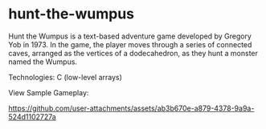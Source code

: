 # hunt-the-wumpus
Hunt the Wumpus is a text-based adventure game developed by Gregory Yob in 1973. In the game, the player moves through a series of connected caves, arranged as the vertices of a dodecahedron, as they hunt a monster named the Wumpus.

Technologies: C (low-level arrays)

View Sample Gameplay:

https://github.com/user-attachments/assets/ab3b670e-a879-4378-9a9a-524d1102727a


